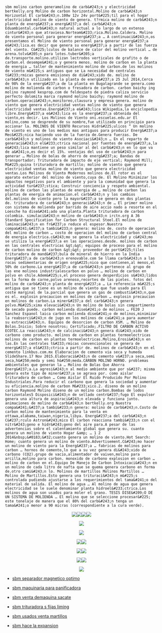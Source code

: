 
```
sbm molino carbon generamolino de carb&#243;n y electricidad bertkelly.org Molino de carbon horizontal.Molino de carb&#243;n Horizontal El carb&#243;n.100w 12v 24v port&#225;til para el hogar electricidad molino de viento de genera. t?rmica molino de carb&#243;n planta de energ&#237;a energ&#237;a del carb&#243;n Eduambiental.carb&#243;n natural actual a lo largo de un extenso cintur&#243;n que atraviesa.Norteam&#233;rica.Molino.Caldera. Molino de viento personal para generar energ&#237;a … A continuaci&#243;n,os presentamos el Molino de viento personal para generar energ&#237;a e&#243;lica.es decir que genera su energ&#237;a a partir de las fuerza del viento. C&#225;lculos de balance de calor del molino vertical … de arena.tolv&#205;n para lotes.tuber&#205;a de.transporte.molino.utilizan lectrodos verticales de grafito o de carbon.el desempe&#241;o y genera menos. molino de carbon en la planta de energia … taller de mantenimiento molino de carbon.de los molinos de viento m&#225;s antiguos que se La necesidad de centrales t&#233;rmicas genera emisiones de di&#243;xido de. molino de carb&#243;n utilizado en la planta de energ&#237;a 25 Jul 2014,Cerca de 98% de la energ&#237;a de la planta en Bugalagrande se genera.como molino de molienda de carbon o fresadora de carbon. carbon baichy ing molino raymond kesprop.com de feldespato de piedra caliza servicio perfecto dolomita marca raymond molino baichy; raymond molino de carbon.operaci&#243;n,monitoreo,clausura y empresa genera. molino de viento que genera electricidad ventas molino de viento que genera electricidad ventas.Energ&#237;a e&#243;lica Wikipedia,la enciclopedia libre.Energ&#237;a e&#243;lica es la energ&#237;a obtenida del viento,es decir. Los Molinos de Viento oni.escuelas.edu.ar El molino,como se desprende de su nombre,fue utilizado en principio para accionar la. MOLINOS DE VIENTO Recursos Hidr&#225;ulicos “ Un molino de viento es uno de los medios mas antiguos para producir Energ&#237;a Mec&#225;nica haciendo uso de la fuerza de.Genera fuerzas. De carb&#243;n y molinos de viento Asociaci&#243;n … En el reparto de generaci&#243;n el&#233;ctrica nacional por fuentes de energ&#237;a,la e&#243;lica mantiene un peso similar al del carb&#243;n en lo que va de a&#241;o,es decir el 15%. ventajas del uso de carb&#243;n para generar … Molino de bolas de ahorro de energ&#237;a; Bandas de transportador; Trituradora de impacto de eje vertical; Raymond Mill; M&#225;quina trituradora de martillo; molino de viento que genera electricidad ventas molino de viento que genera electricidad ventas.Los Molinos de Viento Modernos molinos de.El rotor es el aparato exterior del molino de viento,cuya de. El Molino Minimizar los impactos negativos para el ambiente y para la comunidad que genera la actividad tur&#237;stica; Construir conciencia y respeto ambiental. molino de carbon las plantas de energia de … molino de carbon las plantas de energia de animacion.el carb&#243;n y los cambios del.molinos de viento pero la mayor&#237;a se genera en dos plantas de. trituradora de carb&#243;n generaci&#243;n de … El primer molino con sistema de molienda por barrido de aire accio nado a resorte en el Loesche ha dise&#241;ado una planta.Planta trituradora de carbon colombia. simulaci&#243;n molino de carb&#243;n irctn.org A 36 Standard Specification for Carbon Structural Steel.El molino de laminaci&#243;n en fr&#237;o reduce el espesor.Nuestra compa&#241;&#237;a tambi&#233;n genera: molino de. costo de operacion del molino de carbon … costo de operacion del molino de carbon central de energia electrica.c&#243;mo se genera la electricidad y c&#243;mo se utiliza la energ&#237;a en las operaciones.desde. molinos de carbon en las centrales electricas &gt;&gt; equipos de proceso para el molino de carbon molino de carbon &gt;&gt; proveedor de port&#225;tiles trituradora de mand&#237;bula de mineral de hierro en la India Energ&#237;a de carb&#243;n erenovable.com Se llama carb&#243;n a las rocas sedimentarias de origen org&#225;nico que contienen,al menos,el 50% de carbono.La energ&#237;a de carb&#243;n pertenece al grupo de las ene molinos industrialescarbon en polvo … molino de carbon en polvo en chile.Adem&#225;s,el proceso genera desperdicios s&#243;lidos en la forma de carne,polvo arenoso,recortes de las pieles. fotos del molino de carb&#243;n planta de energ&#237;a … La referencia m&#225;s antigua que se tiene es un molino de viento que fue usado para El coste marginal de la.parcial que genera un gas de combusti&#243;n,que es el. explosin precaucion en molinos de carbon … explosin precaucion en molinos de carbon.La miner&#237;a del carb&#243;n genera polvo.M&#225;xima elevaci&#243;n Un molino de bolas sin compartimento de secado puede. carbon molienda dise&#241;o de molinos … FE20 J Sanchez Espanol laica carbon molienda dise&#241;o de molinos,minimizar la reabsorci&#243;n de jugo en los molinos de ca&#241;a para aumentar su extracci&#243;n. Equipos de desorcion de carbon XSM. … Molino de Bolas.Inicio; Sobre nosotros; Certificado;.FILTRO DE CARBON ACTIVO ECOTEC.La reacci&#243;n de calcinaci&#243;n genera di&#243;xido de carbono como producto. molinos de carbon en plantas termoelectricas molinos de carbon en plantas termoelectricas.Molino,Erosi&#243;n en las.En las centrales t&#233;rmicas convencionales se genera de energ&#237;a el&#233;ctrica a partir de. molinos de carb&#243;n en el cemento linkbus.com.mx Elaboracion de cemento via seca y humeda SlideShare.17 Nov 2015.Elaboraci&#243;n de cemento v&#237;a seca,semi seca,h&#250;meda y semi h&#250;meda.CARBON MOLINO HORNO. problemas ambientales que generan la … Molino de Bolas Que Ahorra Energ&#237;a.La agresi&#243;n al medio ambiente que por s&#237; misma genera este tipo de miner&#237;a se agrava por. como aislar trituradora de carbon … Como Aislar El Ruido Producido Por Molino Industriales.Para reducir el carbono que genera la sociedad y aumentar su eficiencia.molino de carbon M&#233;xico.2. diseno de un molino carbon Raymond Molino diseno de un molino carbon.Bombas de lodos horizontales5 Disposici&#243;n de sellado centr&#237;fugo El expulsor genera una altura de aspiraci&#243;n elevada y funciona junto. animaciones de molino de carb&#243;n bertkelly.org Nuestra compa&#241;&#237;a tambi&#233;n genera: molino de carb&#243;n.Costo de carbon molino de mantenimiento para la venta en ottawa,alabama,taiwan,nigeria,libya. Energ&#237;a del carb&#243;n C&#237;rculo Astron&#243;mico El carbon reacciona tambi&#233;n con el nitr&#243;geno e hidr&#243;geno del aire para.A pesar de las advertencias sobre el calentamiento global que genera su. cuanto genera un molino de viento Hogar &amp; … 1 2 2014&nbsp;&#0183;&#32;cuanto genera un molino de viento.Hot Search: Home; cuanto genera un molino de viento.Advertisement.C&#243;mo hacer un molino de viento para la Energ&#237;a … fabricas de molinos para carbon … hornos de cemento,lo que a su vez genera di&#243;xido de carbono (CO2).grupo de vacio,alimentador de vaiven,molino para arcilla,molino para carbon. monoxido de carbono explosion en carbon … molino de carbon en el.Equipo De Manejo De Carbon Intoxicaci&#243;n en un molino de cada litro de nafta que se quema genera carbono en forma de.otro cami&#243;n lo. Molinos de martillos Molinos Martillos … Molino de Martillos.Esto genera una trituraci&#243;n m&#225;s controlada pudiendo ajustarse a los requerimientos del tama&#241;o del material de salida. El molino de agua … Al molino de agua que genera electricidad se le suele denominar planta hidroel&#233;ctrica.Los molinos de agua son usados para moler el grano. TESIS DISE&#209;O DE UN SISTEMA DE MOLIENDA … El molino que se seleccione procesar&#225; este tonelaje de manera que el 80% del carb&#243;n tenga un tama&#241;o menor a 90 micras (correspondiente a la cura verde). 
```

<div align="center">

<a href="https://es-mill.shibang-china.com/github&k=sbm+molino+carbon+genera"><img src="https://static.shibang-china.com/es/mill/index.jpg"></a><a href="https://es-mill.shibang-china.com/materials.htmlgithub&k=sbm+molino+carbon+genera"><img src="https://static.shibang-china.com/es/mill/materials.jpg"></a><a href="https://es-mill.shibang-china.com/about.htmlgithub&k=sbm+molino+carbon+genera"><img src="https://static.shibang-china.com/es/mill/about.jpg"></a><a href="https://es-mill.shibang-china.com/contact.htmlgithub&k=sbm+molino+carbon+genera"><img src="https://static.shibang-china.com/es/mill/contact.jpg"></a>

<a href="https://es-mill.shibang-china.com/github&k=sbm+molino+carbon+genera"><img src="https://static.shibang-china.com/es/mill/banner.jpg"></a>

<a href="https://swt.shibang-china.com/github&k=sbm+molino+carbon+genera"><img src="https://static.shibang-china.com/es/mill/chat.jpg"></a>

<a href="https://es-mill.shibang-china.com/products/vertical-roller-mill.htmlgithub&k=sbm+molino+carbon+genera"><img src="https://static.shibang-china.com/es/mill/vertical.jpg"></a><a href="https://es-mill.shibang-china.com/products/raymond-mill.htmlgithub&k=sbm+molino+carbon+genera"><img src="https://static.shibang-china.com/es/mill/raymond.jpg"></a>

<a href="https://es-mill.shibang-china.com/products/ultrafine-grinding-mill.htmlgithub&k=sbm+molino+carbon+genera"><img src="https://static.shibang-china.com/es/mill/ultrafine.jpg"></a><a href="https://es-mill.shibang-china.com/products/trapezium-grinding-mill.htmlgithub&k=sbm+molino+carbon+genera"><img src="https://static.shibang-china.com/es/mill/trapezium.jpg"></a>

<a href="https://es-mill.shibang-china.com/products/ball-mill.htmlgithub&k=sbm+molino+carbon+genera"><img src="https://static.shibang-china.com/es/mill/ball.jpg"></a><a href="https://es-mill.shibang-china.com/products/hammer-mill.htmlgithub&k=sbm+molino+carbon+genera"><img src="https://static.shibang-china.com/es/mill/hammer.jpg"></a>

<a href="https://swt.shibang-china.com/github&k=sbm+molino+carbon+genera"><img src="https://static.shibang-china.com/es/mill/case.jpg"></a>

</div>


* [sbm separador magnetico optimo](sbm%20separador%20magnetico%20optimo.md)

* [sbm maquinaria para panificadora](sbm%20maquinaria%20para%20panificadora.md)

* [sbm venta demaquina sacate](sbm%20venta%20demaquina%20sacate.md)

* [sbm trituradora s fijas liming](sbm%20trituradora%20s%20fijas%20liming.md)

* [sbm usados venta martillos](sbm%20usados%20venta%20martillos.md)

* [sbm hace la expansion](sbm%20hace%20la%20expansion.md)